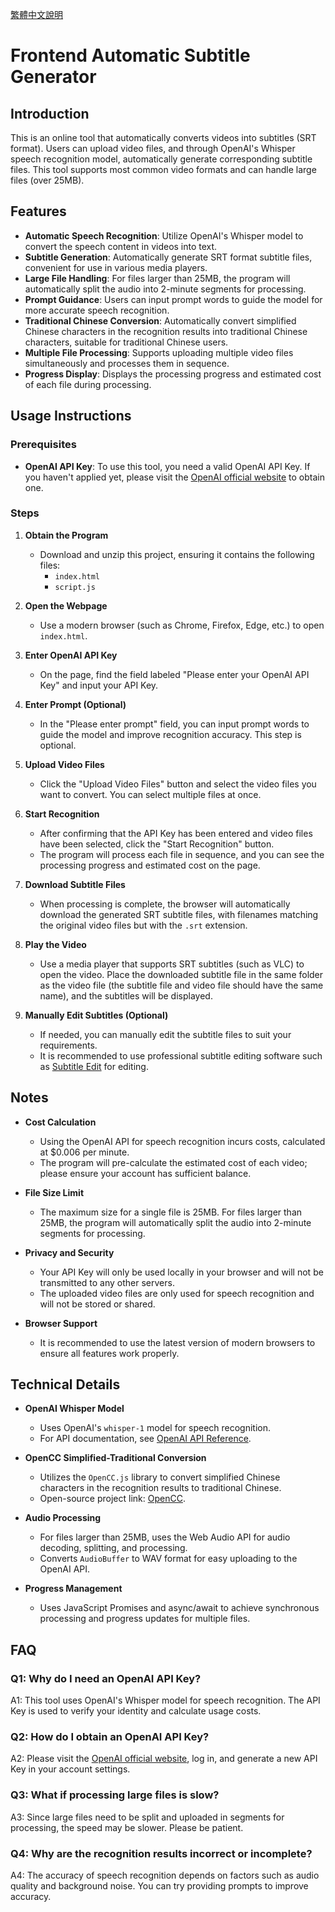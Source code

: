 [繁體中文說明](README_zh.md)

# Frontend Automatic Subtitle Generator

## Introduction

This is an online tool that automatically converts videos into subtitles (SRT format). Users can upload video files, and through OpenAI's Whisper speech recognition model, automatically generate corresponding subtitle files. This tool supports most common video formats and can handle large files (over 25MB).

## Features

- **Automatic Speech Recognition**: Utilize OpenAI's Whisper model to convert the speech content in videos into text.
- **Subtitle Generation**: Automatically generate SRT format subtitle files, convenient for use in various media players.
- **Large File Handling**: For files larger than 25MB, the program will automatically split the audio into 2-minute segments for processing.
- **Prompt Guidance**: Users can input prompt words to guide the model for more accurate speech recognition.
- **Traditional Chinese Conversion**: Automatically convert simplified Chinese characters in the recognition results into traditional Chinese characters, suitable for traditional Chinese users.
- **Multiple File Processing**: Supports uploading multiple video files simultaneously and processes them in sequence.
- **Progress Display**: Displays the processing progress and estimated cost of each file during processing.

## Usage Instructions

### Prerequisites

- **OpenAI API Key**: To use this tool, you need a valid OpenAI API Key. If you haven't applied yet, please visit the [OpenAI official website](https://platform.openai.com/account/api-keys) to obtain one.

### Steps

1. **Obtain the Program**

   - Download and unzip this project, ensuring it contains the following files:
     - `index.html`
     - `script.js`

2. **Open the Webpage**

   - Use a modern browser (such as Chrome, Firefox, Edge, etc.) to open `index.html`.

3. **Enter OpenAI API Key**

   - On the page, find the field labeled "Please enter your OpenAI API Key" and input your API Key.

4. **Enter Prompt (Optional)**

   - In the "Please enter prompt" field, you can input prompt words to guide the model and improve recognition accuracy. This step is optional.

5. **Upload Video Files**

   - Click the "Upload Video Files" button and select the video files you want to convert. You can select multiple files at once.

6. **Start Recognition**

   - After confirming that the API Key has been entered and video files have been selected, click the "Start Recognition" button.
   - The program will process each file in sequence, and you can see the processing progress and estimated cost on the page.

7. **Download Subtitle Files**

   - When processing is complete, the browser will automatically download the generated SRT subtitle files, with filenames matching the original video files but with the `.srt` extension.

8. **Play the Video**

   - Use a media player that supports SRT subtitles (such as VLC) to open the video. Place the downloaded subtitle file in the same folder as the video file (the subtitle file and video file should have the same name), and the subtitles will be displayed.

9. **Manually Edit Subtitles (Optional)**

   - If needed, you can manually edit the subtitle files to suit your requirements.
   - It is recommended to use professional subtitle editing software such as [Subtitle Edit](https://www.nikse.dk/subtitleedit) for editing.

## Notes

- **Cost Calculation**

  - Using the OpenAI API for speech recognition incurs costs, calculated at $0.006 per minute.
  - The program will pre-calculate the estimated cost of each video; please ensure your account has sufficient balance.

- **File Size Limit**

  - The maximum size for a single file is 25MB. For files larger than 25MB, the program will automatically split the audio into 2-minute segments for processing.

- **Privacy and Security**

  - Your API Key will only be used locally in your browser and will not be transmitted to any other servers.
  - The uploaded video files are only used for speech recognition and will not be stored or shared.

- **Browser Support**

  - It is recommended to use the latest version of modern browsers to ensure all features work properly.

## Technical Details

- **OpenAI Whisper Model**

  - Uses OpenAI's `whisper-1` model for speech recognition.
  - For API documentation, see [OpenAI API Reference](https://platform.openai.com/docs/api-reference/audio/createTranscription).

- **OpenCC Simplified-Traditional Conversion**

  - Utilizes the `OpenCC.js` library to convert simplified Chinese characters in the recognition results to traditional Chinese.
  - Open-source project link: [OpenCC](https://github.com/BYVoid/OpenCC).

- **Audio Processing**

  - For files larger than 25MB, uses the Web Audio API for audio decoding, splitting, and processing.
  - Converts `AudioBuffer` to WAV format for easy uploading to the OpenAI API.

- **Progress Management**

  - Uses JavaScript Promises and async/await to achieve synchronous processing and progress updates for multiple files.

## FAQ

### Q1: Why do I need an OpenAI API Key?

A1: This tool uses OpenAI's Whisper model for speech recognition. The API Key is used to verify your identity and calculate usage costs.

### Q2: How do I obtain an OpenAI API Key?

A2: Please visit the [OpenAI official website](https://platform.openai.com/account/api-keys), log in, and generate a new API Key in your account settings.

### Q3: What if processing large files is slow?

A3: Since large files need to be split and uploaded in segments for processing, the speed may be slower. Please be patient.

### Q4: Why are the recognition results incorrect or incomplete?

A4: The accuracy of speech recognition depends on factors such as audio quality and background noise. You can try providing prompts to improve accuracy.
